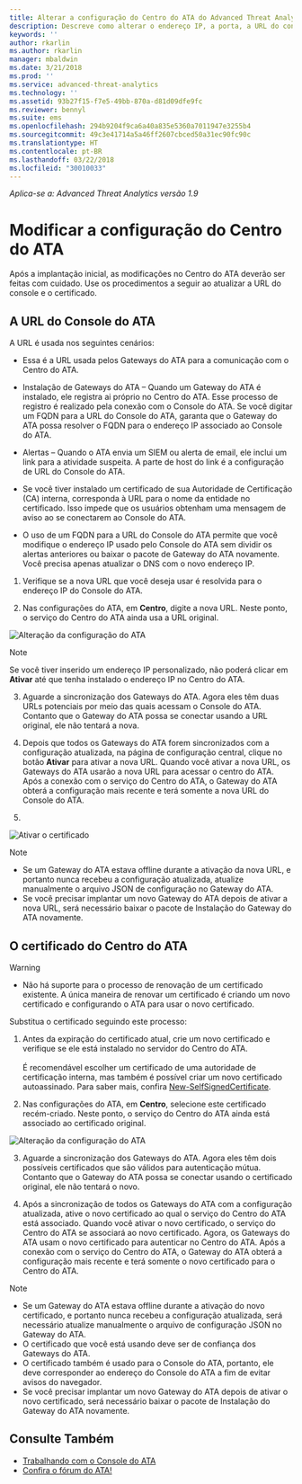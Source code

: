 ```yaml
---
title: Alterar a configuração do Centro do ATA do Advanced Threat Analytics | Microsoft Docs
description: Descreve como alterar o endereço IP, a porta, a URL do console ou o certificado de seu Centro do ATA.
keywords: ''
author: rkarlin
ms.author: rkarlin
manager: mbaldwin
ms.date: 3/21/2018
ms.prod: ''
ms.service: advanced-threat-analytics
ms.technology: ''
ms.assetid: 93b27f15-f7e5-49bb-870a-d81d09dfe9fc
ms.reviewer: bennyl
ms.suite: ems
ms.openlocfilehash: 294b9204f9ca6a40a835e5360a7011947e3255b4
ms.sourcegitcommit: 49c3e41714a5a46ff2607cbced50a31ec90fc90c
ms.translationtype: HT
ms.contentlocale: pt-BR
ms.lasthandoff: 03/22/2018
ms.locfileid: "30010033"
---
```

*Aplica-se a: Advanced Threat Analytics versão 1.9*



# <a name="modifying-the-ata-center-configuration"></a>Modificar a configuração do Centro do ATA


Após a implantação inicial, as modificações no Centro do ATA deverão ser feitas com cuidado. Use os procedimentos a seguir ao atualizar a URL do console e o certificado.

## <a name="the-ata-console-url"></a>A URL do Console do ATA

A URL é usada nos seguintes cenários:

-   Essa é a URL usada pelos Gateways do ATA para a comunicação com o Centro do ATA.

- Instalação de Gateways do ATA – Quando um Gateway do ATA é instalado, ele registra ai próprio no Centro do ATA. Esse processo de registro é realizado pela conexão com o Console do ATA. Se você digitar um FQDN para a URL do Console do ATA, garanta que o Gateway do ATA possa resolver o FQDN para o endereço IP associado ao Console do ATA.

-   Alertas – Quando o ATA envia um SIEM ou alerta de email, ele inclui um link para a atividade suspeita. A parte de host do link é a configuração de URL do Console do ATA.

-   Se você tiver instalado um certificado de sua Autoridade de Certificação (CA) interna, corresponda à URL para o nome da entidade no certificado. Isso impede que os usuários obtenham uma mensagem de aviso ao se conectarem ao Console do ATA.

-   O uso de um FQDN para a URL do Console do ATA permite que você modifique o endereço IP usado pelo Console do ATA sem dividir os alertas anteriores ou baixar o pacote de Gateway do ATA novamente. Você precisa apenas atualizar o DNS com o novo endereço IP.

1. Verifique se a nova URL que você deseja usar é resolvida para o endereço IP do Console do ATA.

2. Nas configurações do ATA, em **Centro**, digite a nova URL. Neste ponto, o serviço do Centro do ATA ainda usa a URL original. 

 ![Alteração da configuração do ATA](media/change-center-config.png)

  > [!NOTE]
  > Se você tiver inserido um endereço IP personalizado, não poderá clicar em **Ativar** até que tenha instalado o endereço IP no Centro do ATA.
    
3. Aguarde a sincronização dos Gateways do ATA. Agora eles têm duas URLs potenciais por meio das quais acessam o Console do ATA. Contanto que o Gateway do ATA possa se conectar usando a URL original, ele não tentará a nova.

4. Depois que todos os Gateways do ATA forem sincronizados com a configuração atualizada, na página de configuração central, clique no botão **Ativar** para ativar a nova URL. Quando você ativar a nova URL, os Gateways do ATA usarão a nova URL para acessar o centro do ATA. Após a conexão com o serviço do Centro do ATA, o Gateway do ATA obterá a configuração mais recente e terá somente a nova URL do Console do ATA. 
5. 
 ![Ativar o certificado](media/center-activation.png)

> [!NOTE]
> -   Se um Gateway do ATA estava offline durante a ativação da nova URL, e portanto nunca recebeu a configuração atualizada, atualize manualmente o arquivo JSON de configuração no Gateway do ATA.
> -   Se você precisar implantar um novo Gateway do ATA depois de ativar a nova URL, será necessário baixar o pacote de Instalação do Gateway do ATA novamente.


## <a name="the-ata-center-certificate"></a>O certificado do Centro do ATA

> [!WARNING]
> - Não há suporte para o processo de renovação de um certificado existente. A única maneira de renovar um certificado é criando um novo certificado e configurando o ATA para usar o novo certificado.


Substitua o certificado seguindo este processo:

1. Antes da expiração do certificado atual, crie um novo certificado e verifique se ele está instalado no servidor do Centro do ATA. <br></br>É recomendável escolher um certificado de uma autoridade de certificação interna, mas também é possível criar um novo certificado autoassinado. Para saber mais, confira [New-SelfSignedCertificate](https://technet.microsoft.com/itpro/powershell/windows/pkiclient/new-selfsignedcertificate).

2. Nas configurações do ATA, em **Centro**, selecione este certificado recém-criado. Neste ponto, o serviço do Centro do ATA ainda está associado ao certificado original. 

 ![Alteração da configuração do ATA](media/change-center-config.png)

3. Aguarde a sincronização dos Gateways do ATA. Agora eles têm dois possíveis certificados que são válidos para autenticação mútua. Contanto que o Gateway do ATA possa se conectar usando o certificado original, ele não tentará o novo.

4. Após a sincronização de todos os Gateways do ATA com a configuração atualizada, ative o novo certificado ao qual o serviço do Centro do ATA está associado. Quando você ativar o novo certificado, o serviço do Centro do ATA se associará ao novo certificado. Agora, os Gateways do ATA usam o novo certificado para autenticar no Centro do ATA. Após a conexão com o serviço do Centro do ATA, o Gateway do ATA obterá a configuração mais recente e terá somente o novo certificado para o Centro do ATA. 

> [!NOTE]
> -   Se um Gateway do ATA estava offline durante a ativação do novo certificado, e portanto nunca recebeu a configuração atualizada, será necessário atualize manualmente o arquivo de configuração JSON no Gateway do ATA.
> -   O certificado que você está usando deve ser de confiança dos Gateways do ATA.
> -   O certificado também é usado para o Console do ATA, portanto, ele deve corresponder ao endereço do Console do ATA a fim de evitar avisos do navegador.
> -   Se você precisar implantar um novo Gateway do ATA depois de ativar o novo certificado, será necessário baixar o pacote de Instalação do Gateway do ATA novamente.



 
## <a name="see-also"></a>Consulte Também
- [Trabalhando com o Console do ATA](working-with-ata-console.md)
- [Confira o fórum do ATA!](https://aka.ms/ata-forum)

